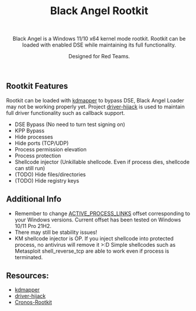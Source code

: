 <div align="center">
  <h1>Black Angel Rootkit</h1>
  <br/>

  <p>Black Angel is a Windows 11/10 x64 kernel mode rootkit. Rootkit can be loaded with enabled DSE while maintaining its full functionality.</p>
  <p>Designed for Red Teams.</p>
  <br />
</div>


## Rootkit Features
Rootkit can be loaded with [kdmapper](https://github.com/TheCruZ/kdmapper) to bypass DSE, Black Angel Loader may not be working properly yet. Project [driver-hijack](https://github.com/not-wlan/driver-hijack) is used to maintain full driver functionality such as callback support.
- DSE Bypass (No need to turn test signing on)
- KPP Bypass
- Hide processes
- Hide ports (TCP/UDP)
- Process permission elevation
- Process protection
- Shellcode injector (Unkillable shellcode. Even if process dies, shellcode can still run)
- (TODO) Hide files/directories
- (TODO) Hide registry keys

## Additional Info
- Remember to change [ACTIVE_PROCESS_LINKS](https://github.com/XaFF-XaFF/Black-Angel-Rootkit/blob/f4a5c762ae864b7395a6a03b8d46fdeda6a8bb25/Black%20Angel%20Rootkit/rootkit.hpp#L7) offset corresponding to your Windows versions. Current offset has been tested on Windows 10/11 Pro 21H2.
- There may still be stability issues!
- KM shellcode injector is OP. If you inject shellcode into protected process, no antivirus will remove it >:D Simple shellcodes such as Metasploit shell_reverse_tcp are able to work even if process is terminated.

## Resources:
- [kdmapper](https://github.com/TheCruZ/kdmapper)
- [driver-hijack](https://github.com/not-wlan/driver-hijack)
- [Cronos-Rootkit](https://github.com/XaFF-XaFF/Cronos-Rootkit)
